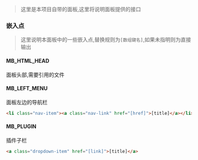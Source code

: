 > 这里是本项目自带的面板,这里将说明面板提供的接口

### 嵌入点
> 这里说明本面板中的一些嵌入点,替换规则为```[数组键名]```,如果未指明则为直接输出

#### MB_HTML_HEAD
面板头部,需要引用的文件

#### MB_LEFT_MENU 
面板左边的导航栏
```html
<li class="nav-item"><a class="nav-link" href="[href]">[title]</a></li>
```

#### MB_PLUGIN
插件子栏
```html
<a class="dropdown-item" href="[link]">[title]</a>
```

